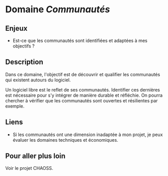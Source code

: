 # Domaine *Communautés*

## Enjeux

- Est-ce que les communautés sont identifiées et adaptées à mes objectifs ?

## Description

Dans ce domaine, l'objectif est de découvrir et qualifier les communautés qui existent autours du logiciel.

Un logiciel libre est le reflet de ses communautés. Identifier ces dernières est nécessaire pour s'y intégrer de manière durable et réfléchie. On pourra chercher à vérifier que les communautés sont ouvertes et résilientes par exemple. 

## Liens

- Si les communautés ont une dimension inadaptée à mon projet, je peux évaluer les domaines techniques et économiques. 

## Pour aller plus loin

Voir le projet CHAOSS. 